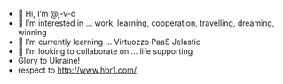 - 👋 Hi, I’m @j-v-o
- 👀 I’m interested in ... work, learning, cooperation, travelling, dreaming, winning  
- 🌱 I’m currently learning ... Virtuozzo PaaS Jelastic 
- 💞️ I’m looking to collaborate on ... life supporting 
- Glory to Ukraine! 
- respect to http://www.hbr1.com/ 

<!---
j-v-o/j-v-o is a ✨ special ✨ repository because its `README.md` (this file) appears on your GitHub profile.
You can click the Preview link to take a look at your changes.
--->
